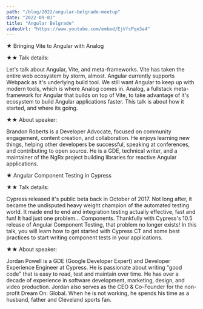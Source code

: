 ```yaml
---
path: "/blog/2022/angular-belgrade-meetup"
date: "2022-09-01"
title: "Angular Belgrade"
videoUrl: "https://www.youtube.com/embed/EjVfcPqn3a4"
---
```


★ Bringing Vite to Angular with Analog

★★ Talk details:

Let's talk about Angular, Vite, and meta-frameworks. Vite has taken the entire web ecosystem by storm, almost. Angular currently supports Webpack as it's underlying build tool. We still want Angular to keep up with modern tools, which is where Analog comes in. Analog, a fullstack meta-framework for Angular that builds on top of Vite, to take advantage of it's ecosystem to build Angular applications faster. This talk is about how it started, and where its going.  

★★ About speaker:

Brandon Roberts is a Developer Advocate, focused on community engagement, content creation, and collaboration. He enjoys learning new things, helping other developers be successful, speaking at conferences, and contributing to open source. He is a GDE, technical writer, and a maintainer of the NgRx project building libraries for reactive Angular applications.  

★ Angular Component Testing in Cypress 

★★ Talk details:

Cypress released it's public beta back in October of 2017. Not long after, it became the undisputed heavy weight champion of the automated testing world. It made end to end and integration testing actually effective, fast and fun! It had just one problem... Components. Thankfully with Cypress's 10.5 release of Angular Component Testing, that problem no longer exists! In this talk, you will learn how to get started with Cypress CT and some best practices to start writing component tests in your applications. 

★★ About speaker:

Jordan Powell is a GDE (Google Developer Expert) and Developer Experience Engineer at Cypress. He is passionate about writing "good code" that is easy to read, test and maintain over time. He has over a decade of experience in software development, marketing, design, and video production. Jordan also serves as the CEO & Co-Founder for the non-profit Dream On: Global. When he is not working, he spends his time as a husband, father and Cleveland sports fan.